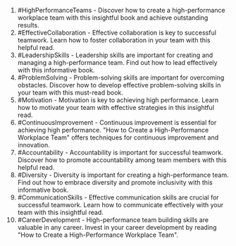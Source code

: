 1. #HighPerformanceTeams - Discover how to create a high-performance workplace team with this insightful book and achieve outstanding results.
2. #EffectiveCollaboration - Effective collaboration is key to successful teamwork. Learn how to foster collaboration in your team with this helpful read.
3. #LeadershipSkills - Leadership skills are important for creating and managing a high-performance team. Find out how to lead effectively with this informative book.
4. #ProblemSolving - Problem-solving skills are important for overcoming obstacles. Discover how to develop effective problem-solving skills in your team with this must-read book.
5. #Motivation - Motivation is key to achieving high performance. Learn how to motivate your team with effective strategies in this insightful read.
6. #ContinuousImprovement - Continuous improvement is essential for achieving high performance. "How to Create a High-Performance Workplace Team" offers techniques for continuous improvement and innovation.
7. #Accountability - Accountability is important for successful teamwork. Discover how to promote accountability among team members with this helpful read.
8. #Diversity - Diversity is important for creating a high-performance team. Find out how to embrace diversity and promote inclusivity with this informative book.
9. #CommunicationSkills - Effective communication skills are crucial for successful teamwork. Learn how to communicate effectively with your team with this insightful read.
10. #CareerDevelopment - High-performance team building skills are valuable in any career. Invest in your career development by reading "How to Create a High-Performance Workplace Team".
